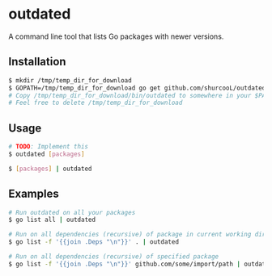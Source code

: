 outdated
========

A command line tool that lists Go packages with newer versions.

Installation
------------

```bash
$ mkdir /tmp/temp_dir_for_download
$ GOPATH=/tmp/temp_dir_for_download go get github.com/shurcooL/outdated
# Copy /tmp/temp_dir_for_download/bin/outdated to somewhere in your $PATH
# Feel free to delete /tmp/temp_dir_for_download
```

Usage
-----

```bash
# TODO: Implement this
$ outdated [packages]

$ [packages] | outdated
```

Examples
--------

```bash
# Run outdated on all your packages
$ go list all | outdated

# Run on all dependencies (recursive) of package in current working directory
$ go list -f '{{join .Deps "\n"}}' . | outdated

# Run on all dependencies (recursive) of specified package
$ go list -f '{{join .Deps "\n"}}' github.com/some/import/path | outdated
```
